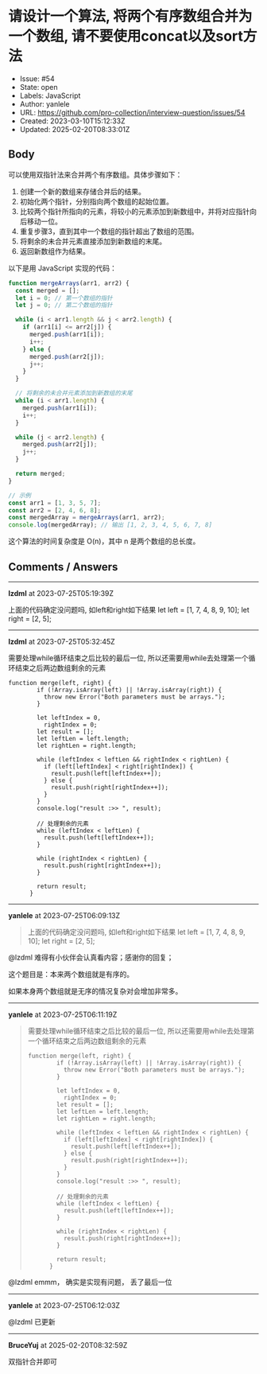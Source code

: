 # 请设计一个算法, 将两个有序数组合并为一个数组, 请不要使用concat以及sort方法

- Issue: #54
- State: open
- Labels: JavaScript
- Author: yanlele
- URL: https://github.com/pro-collection/interview-question/issues/54
- Created: 2023-03-10T15:12:33Z
- Updated: 2025-02-20T08:33:01Z

## Body

可以使用双指针法来合并两个有序数组。具体步骤如下：

1. 创建一个新的数组来存储合并后的结果。
2. 初始化两个指针，分别指向两个数组的起始位置。
3. 比较两个指针所指向的元素，将较小的元素添加到新数组中，并将对应指针向后移动一位。
4. 重复步骤3，直到其中一个数组的指针超出了数组的范围。
5. 将剩余的未合并元素直接添加到新数组的末尾。
6. 返回新数组作为结果。

以下是用 JavaScript 实现的代码：

```javascript
function mergeArrays(arr1, arr2) {
  const merged = [];
  let i = 0; // 第一个数组的指针
  let j = 0; // 第二个数组的指针

  while (i < arr1.length && j < arr2.length) {
    if (arr1[i] <= arr2[j]) {
      merged.push(arr1[i]);
      i++;
    } else {
      merged.push(arr2[j]);
      j++;
    }
  }

  // 将剩余的未合并元素添加到新数组的末尾
  while (i < arr1.length) {
    merged.push(arr1[i]);
    i++;
  }

  while (j < arr2.length) {
    merged.push(arr2[j]);
    j++;
  }

  return merged;
}

// 示例
const arr1 = [1, 3, 5, 7];
const arr2 = [2, 4, 6, 8];
const mergedArray = mergeArrays(arr1, arr2);
console.log(mergedArray); // 输出 [1, 2, 3, 4, 5, 6, 7, 8]
```

这个算法的时间复杂度是 O(n)，其中 n 是两个数组的总长度。

## Comments / Answers

---

**lzdml** at 2023-07-25T05:19:39Z

上面的代码确定没问题吗,
如left和right如下结果
let left = [1, 7, 4, 8, 9, 10];
      let right = [2, 5];

---

**lzdml** at 2023-07-25T05:32:45Z

需要处理while循环结束之后比较的最后一位, 所以还需要用while去处理第一个循环结束之后两边数组剩余的元素


```
function merge(left, right) {
        if (!Array.isArray(left) || !Array.isArray(right)) {
          throw new Error("Both parameters must be arrays.");
        }

        let leftIndex = 0,
          rightIndex = 0;
        let result = [];
        let leftLen = left.length;
        let rightLen = right.length;

        while (leftIndex < leftLen && rightIndex < rightLen) {
          if (left[leftIndex] < right[rightIndex]) {
            result.push(left[leftIndex++]);
          } else {
            result.push(right[rightIndex++]);
          }
        }
        console.log("result :>> ", result);

        // 处理剩余的元素
        while (leftIndex < leftLen) {
          result.push(left[leftIndex++]);
        }

        while (rightIndex < rightLen) {
          result.push(right[rightIndex++]);
        }

        return result;
      }
```


---

**yanlele** at 2023-07-25T06:09:13Z

> 上面的代码确定没问题吗, 如left和right如下结果 let left = [1, 7, 4, 8, 9, 10]; let right = [2, 5];

@lzdml 难得有小伙伴会认真看内容；感谢你的回复；

这个题目是：本来两个数组就是有序的。 

如果本身两个数组就是无序的情况复杂对会增加非常多。

---

**yanlele** at 2023-07-25T06:11:19Z

> 需要处理while循环结束之后比较的最后一位, 所以还需要用while去处理第一个循环结束之后两边数组剩余的元素
> 
> ```
> function merge(left, right) {
>         if (!Array.isArray(left) || !Array.isArray(right)) {
>           throw new Error("Both parameters must be arrays.");
>         }
> 
>         let leftIndex = 0,
>           rightIndex = 0;
>         let result = [];
>         let leftLen = left.length;
>         let rightLen = right.length;
> 
>         while (leftIndex < leftLen && rightIndex < rightLen) {
>           if (left[leftIndex] < right[rightIndex]) {
>             result.push(left[leftIndex++]);
>           } else {
>             result.push(right[rightIndex++]);
>           }
>         }
>         console.log("result :>> ", result);
> 
>         // 处理剩余的元素
>         while (leftIndex < leftLen) {
>           result.push(left[leftIndex++]);
>         }
> 
>         while (rightIndex < rightLen) {
>           result.push(right[rightIndex++]);
>         }
> 
>         return result;
>       }
> ```

@lzdml emmm， 确实是实现有问题， 丢了最后一位

---

**yanlele** at 2023-07-25T06:12:03Z

@lzdml 已更新

---

**BruceYuj** at 2025-02-20T08:32:59Z

双指针合并即可
